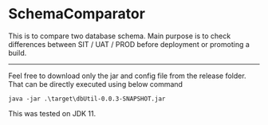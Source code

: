 # SchemaComparator
This is to compare two database schema. Main purpose is to check differences between SIT / UAT / PROD before deployment or promoting a build.

---

Feel free to download only the jar and config file from the release folder. That can be directly executed using below command

```
java -jar .\target\dbUtil-0.0.3-SNAPSHOT.jar
```

This was tested on JDK 11.